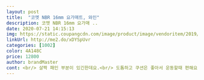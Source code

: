 ```yaml
---
layout: post 
title:  "코멧 NBR 16mm 요가매트, 와인" 
description: 코멧 NBR 16mm 요가매 ..
date: 2020-07-21 14:15:13 
img: https://static.coupangcdn.com/image/product/image/vendoritem/2019/01/02/4246583506/2d00897b-fc0e-4873-8500-214006b8800b.jpg 
linkUrl: http://me2.do/xDYSpUvr 
categories: [1002] 
color: 4A148C 
price: 12800 
author: brandMaster 
cont: <br/> 살짝 패인 부분이 있긴한데요.<br/> 도톰하고 쿠션은 좋아서 운동할때 편해요<br/> 
---
```

 